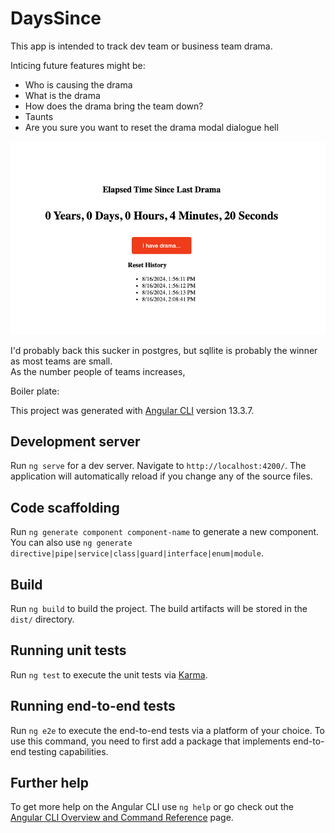 # DaysSince

This app is intended to track dev team or business team drama.

Inticing future features might be:
 - Who is causing the drama
 - What is the drama
 - How does the drama bring the team down?
 - Taunts
 - Are you sure you want to reset the drama modal dialogue hell

![Alt text](src/assets/initial.png)

I'd probably back this sucker in postgres, but sqllite is probably the winner as most teams are small.  
As the number people of teams increases, 


Boiler plate: 

This project was generated with [Angular CLI](https://github.com/angular/angular-cli) version 13.3.7.

## Development server

Run `ng serve` for a dev server. Navigate to `http://localhost:4200/`. The application will automatically reload if you change any of the source files.

## Code scaffolding

Run `ng generate component component-name` to generate a new component. You can also use `ng generate directive|pipe|service|class|guard|interface|enum|module`.

## Build

Run `ng build` to build the project. The build artifacts will be stored in the `dist/` directory.

## Running unit tests

Run `ng test` to execute the unit tests via [Karma](https://karma-runner.github.io).

## Running end-to-end tests

Run `ng e2e` to execute the end-to-end tests via a platform of your choice. To use this command, you need to first add a package that implements end-to-end testing capabilities.

## Further help

To get more help on the Angular CLI use `ng help` or go check out the [Angular CLI Overview and Command Reference](https://angular.io/cli) page.

